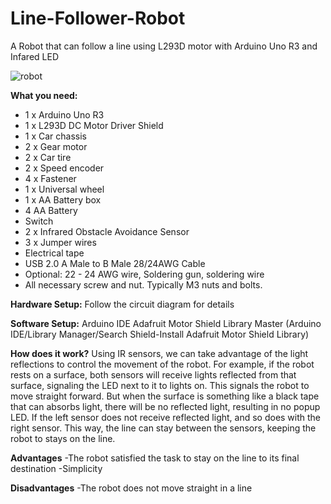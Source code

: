 # Line-Follower-Robot
A Robot that can follow a line using L293D motor with Arduino Uno R3 and Infared LED

![robot](https://github.com/BruceTee23/Line-Follower-Robot/assets/149126740/74f09545-eac4-479c-b68b-4c96ade952c4)


**What you need:**

+ 1 x Arduino Uno R3
+ 1 x L293D DC Motor Driver Shield
+ 1 x Car chassis
+ 2 x Gear motor
+ 2 x Car tire
+ 2 x Speed encoder
+ 4 x Fastener
+ 1 x Universal wheel 
+ 1 x AA Battery box 
+ 4 AA Battery
+ Switch
+ 2 x Infrared Obstacle Avoidance Sensor
+ 3 x Jumper wires
+ Electrical tape
+ USB 2.0 A Male to B Male 28/24AWG Cable
+ Optional: 22 - 24 AWG wire, Soldering gun, soldering wire
+ All necessary screw and nut. Typically M3 nuts and bolts. 


**Hardware Setup:**
Follow the circuit diagram for details

**Software Setup:**
Arduino IDE
Adafruit Motor Shield Library Master (Arduino IDE/Library Manager/Search Shield-Install Adafruit Motor Shield Library)

**How does it work?**
Using IR sensors, we can take advantage of the light reflections to control the movement of the robot.
For example, if the robot rests on a surface, both sensors will receive lights reflected from that surface, signaling the LED next to it to lights on. This signals the robot to move straight forward. But when the surface is something like a black tape that can absorbs light, there will be no reflected light, resulting in no popup LED. If the left sensor does not receive reflected light, and so does with the right sensor. This way, the line can stay between the sensors, keeping the robot to stays on the line. 

**Advantages**
-The robot satisfied the task to stay on the line to its final destination
-Simplicity

**Disadvantages**
-The robot does not move straight in a line

